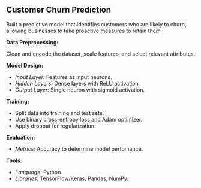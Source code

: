 ## Customer Churn Prediction
Built a predictive model that identifies customers who are likely to churn, allowing businesses to take proactive measures to retain them


**Data Preprocessing:**

Clean and encode the dataset, scale features, and select relevant attributes.

**Model Design:**

- *Input Layer:* Features as input neurons.
- *Hidden Layers:* Dense layers with ReLU activation.
- *Output Layer:* Single neuron with sigmoid activation.

**Training:** 
- Split data into training and test sets.
- Use binary cross-entropy loss and Adam optimizer.
- Apply dropout for regularization.

**Evaluation:**  
- *Metrics:* Accuracy to determine model perfomance.

**Tools:**  
- *Language:* Python
- *Libraries:* TensorFlow/Keras, Pandas, NumPy.
